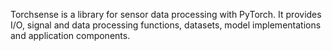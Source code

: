 
Torchsense is a library for sensor data processing with PyTorch. 
It provides I/O, signal and data processing functions, datasets, model implementations and application components.
